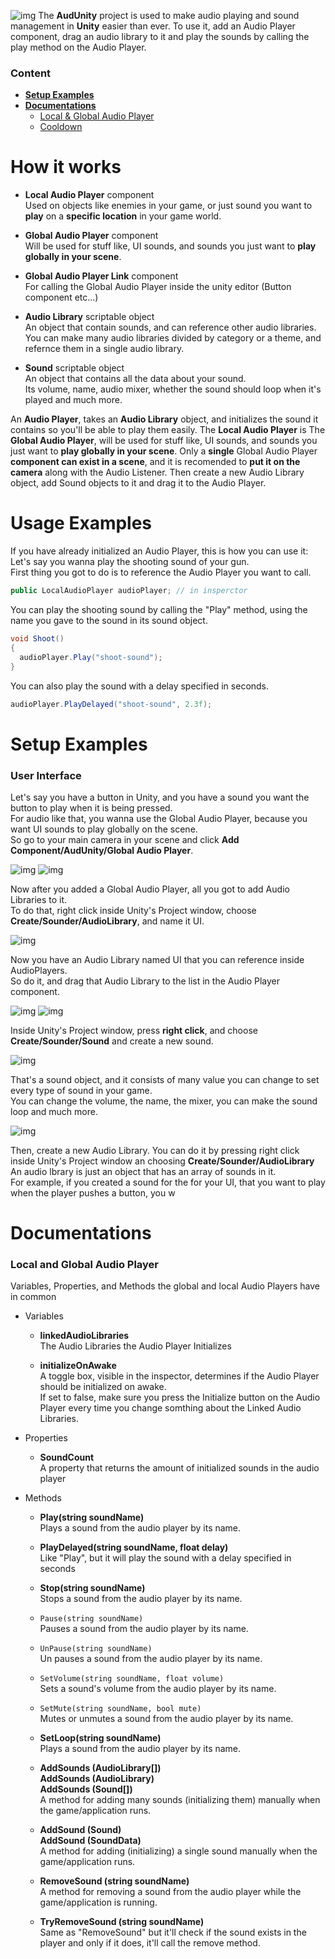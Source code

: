  ![img](https://i.imgur.com/XvUmyGB.png)
 The **AudUnity** project is used to make audio playing and sound management in **Unity** easier than ever.
 To use it, add an Audio Player component, drag an audio library to it and play the sounds by calling the play method on the Audio Player.

### Content
- [**Setup Examples**](#setup-examples)
- [**Documentations**](#documentations)
  - [Local & Global Audio Player](#local-and-global-audio-player)
  - [Cooldown](#cooldown)

# How it works
 - **Local Audio Player** component  
  Used on objects like enemies in your game, or just sound you want to **play** on a **specific location** in your game world.  
  
 - **Global Audio Player** component  
  Will be used for stuff like, UI sounds, and sounds you just want to **play globally in your scene**.
  
 - **Global Audio Player Link** component  
  For calling the Global Audio Player inside the unity editor (Button component etc...)
  
 - **Audio Library** scriptable object  
  An object that contain sounds, and can reference other audio libraries.  
  You can make many audio libraries divided by category or a theme, and refernce them in a single audio library.  
  
 - **Sound** scriptable object  
  An object that contains all the data about your sound.  
  Its volume, name, audio mixer, whether the sound should loop when it's played and much more.  
   
 An **Audio Player**, takes an **Audio Library** object, and initializes the sound it contains so you'll be able to play them easily.
 The **Local Audio Player** is 
 The **Global Audio Player**, will be used for stuff like, UI sounds, and sounds you just want to **play globally in your scene**.
 Only a **single** Global Audio Player **component can exist in a scene**, and it is recomended to **put it on the camera** along with the Audio Listener.
 Then create a new Audio Library object, add Sound objects to it and drag it to the Audio Player.
 
# Usage Examples
 If you have already initialized an Audio Player, this is how you can use it:  
 Let's say you wanna play the shooting sound of your gun.  
 First thing you got to do is to reference the Audio Player you want to call.  
   
 ```csharp
 public LocalAudioPlayer audioPlayer; // in insperctor
 ```
   
 You can play the shooting sound by calling the "Play" method, using the name you gave to the sound in its sound object.
 
 ```csharp
 void Shoot()
 {
   audioPlayer.Play("shoot-sound");
 }
 ```
 
 You can also play the sound with a delay specified in seconds.
 
 ```csharp
 audioPlayer.PlayDelayed("shoot-sound", 2.3f);
 ```

# Setup Examples
### User Interface
 Let's say you have a button in Unity, and you have a sound you want the button to play when it is being pressed.  
 For audio like that, you wanna use the Global Audio Player, because you want UI sounds to play globally on the scene.  
 So go to your main camera in your scene and click **Add Component/AudUnity/Global Audio Player**.  
   
 ![img](https://i.imgur.com/G3UTAca.png)  ![img](https://i.imgur.com/Ogj5QOd.png)  
   
 Now after you added a Global Audio Player, all you got to add Audio Libraries to it.  
 To do that, right click inside Unity's Project window, choose **Create/Sounder/AudioLibrary**, and name it UI.  
   
 ![img](https://i.imgur.com/PV98Yjo.png)
   
 Now you have an Audio Library named UI that you can reference inside AudioPlayers.  
 So do it, and drag that Audio Library to the list in the Audio Player component.
 
 ![img](https://i.imgur.com/8VaCTsr.png)  ![img](https://i.imgur.com/0k8ZFcb.png)
 
 Inside Unity's Project window, press **right click**, and choose **Create/Sounder/Sound** and create a new sound.  
   
 ![img](https://i.imgur.com/ryZihQU.png)  
   
 That's a sound object, and it consists of many value you can change to set every type of sound in your game.  
 You can change the volume, the name, the mixer, you can make the sound loop and much more.  
   
 ![img](https://i.imgur.com/t1UUQgv.png)  
 
 Then, create a new Audio Library. You can do it by pressing right click inside Unity's Project window an choosing **Create/Sounder/AudioLibrary** An audio lbrary is just an object that has an array of sounds in it.  
 For example, if you created a sound for the for your UI, that you want to play when the player pushes a button, you w
 
# Documentations
### Local and Global Audio Player  
Variables, Properties, and Methods the global and local Audio Players have in common
- Variables
  - **linkedAudioLibraries**  
  The Audio Libraries the Audio Player Initializes
  
  - **initializeOnAwake**  
  A toggle box, visible in the inspector, determines if the Audio Player should be initialized on awake.  
  If set to false, make sure you press the Initialize button on the Audio Player every time you change somthing about the Linked Audio Libraries.  

- Properties
  - **SoundCount**  
  A property that returns the amount of initialized sounds in the audio player  
    
- Methods
  - **Play(string soundName)**  
  Plays a sound from the audio player by its name.
  
  - **PlayDelayed(string soundName, float delay)**  
  Like "Play", but it will play the sound with a delay specified in seconds
  
  - **Stop(string soundName)**  
  Stops a sound from the audio player by its name.  
  
  - ```Pause(string soundName)```  
  Pauses a sound from the audio player by its name.
  
  - ```UnPause(string soundName)```  
  Un pauses a sound from the audio player by its name.
  
  - ```SetVolume(string soundName, float volume)```  
  Sets a sound's volume from the audio player by its name.
  
  - ```SetMute(string soundName, bool mute)```  
  Mutes or unmutes a sound from the audio player by its name.
  
  - **SetLoop(string soundName)**  
  Plays a sound from the audio player by its name.
  
  - **AddSounds (AudioLibrary[])**  
   **AddSounds (AudioLibrary)**  
   **AddSounds (Sound[])**  
   A method for adding many sounds (initializing them) manually when the game/application runs.
  
  - **AddSound (Sound)**  
   **AddSound (SoundData)**  
   A method for adding (initializing) a single sound manually when the game/application runs.  

  - **RemoveSound (string soundName)**  
  A method for removing a sound from the audio player while the game/application is running.  
  
  - **TryRemoveSound (string soundName)**  
  Same as "RemoveSound" but it'll check if the sound exists in the player and only if it does, it'll call the remove method.
